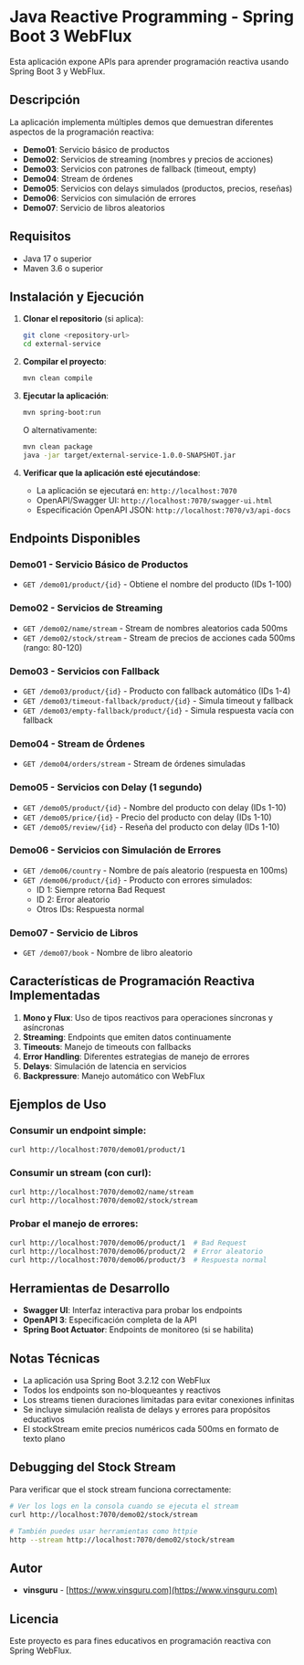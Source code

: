 # Java Reactive Programming - Spring Boot 3 WebFlux

Esta aplicación expone APIs para aprender programación reactiva usando Spring Boot 3 y WebFlux.

## Descripción

La aplicación implementa múltiples demos que demuestran diferentes aspectos de la programación reactiva:

- **Demo01**: Servicio básico de productos
- **Demo02**: Servicios de streaming (nombres y precios de acciones)  
- **Demo03**: Servicios con patrones de fallback (timeout, empty)
- **Demo04**: Stream de órdenes
- **Demo05**: Servicios con delays simulados (productos, precios, reseñas)
- **Demo06**: Servicios con simulación de errores
- **Demo07**: Servicio de libros aleatorios

## Requisitos

- Java 17 o superior
- Maven 3.6 o superior

## Instalación y Ejecución

1. **Clonar el repositorio** (si aplica):
   ```bash
   git clone <repository-url>
   cd external-service
   ```

2. **Compilar el proyecto**:
   ```bash
   mvn clean compile
   ```

3. **Ejecutar la aplicación**:
   ```bash
   mvn spring-boot:run
   ```

   O alternativamente:
   ```bash
   mvn clean package
   java -jar target/external-service-1.0.0-SNAPSHOT.jar
   ```

4. **Verificar que la aplicación esté ejecutándose**:
   - La aplicación se ejecutará en: `http://localhost:7070`
   - OpenAPI/Swagger UI: `http://localhost:7070/swagger-ui.html`
   - Especificación OpenAPI JSON: `http://localhost:7070/v3/api-docs`

## Endpoints Disponibles

### Demo01 - Servicio Básico de Productos
- `GET /demo01/product/{id}` - Obtiene el nombre del producto (IDs 1-100)

### Demo02 - Servicios de Streaming
- `GET /demo02/name/stream` - Stream de nombres aleatorios cada 500ms
- `GET /demo02/stock/stream` - Stream de precios de acciones cada 500ms (rango: 80-120)

### Demo03 - Servicios con Fallback
- `GET /demo03/product/{id}` - Producto con fallback automático (IDs 1-4)
- `GET /demo03/timeout-fallback/product/{id}` - Simula timeout y fallback
- `GET /demo03/empty-fallback/product/{id}` - Simula respuesta vacía con fallback

### Demo04 - Stream de Órdenes
- `GET /demo04/orders/stream` - Stream de órdenes simuladas

### Demo05 - Servicios con Delay (1 segundo)
- `GET /demo05/product/{id}` - Nombre del producto con delay (IDs 1-10)
- `GET /demo05/price/{id}` - Precio del producto con delay (IDs 1-10)
- `GET /demo05/review/{id}` - Reseña del producto con delay (IDs 1-10)

### Demo06 - Servicios con Simulación de Errores
- `GET /demo06/country` - Nombre de país aleatorio (respuesta en 100ms)
- `GET /demo06/product/{id}` - Producto con errores simulados:
  - ID 1: Siempre retorna Bad Request
  - ID 2: Error aleatorio
  - Otros IDs: Respuesta normal

### Demo07 - Servicio de Libros
- `GET /demo07/book` - Nombre de libro aleatorio

## Características de Programación Reactiva Implementadas

1. **Mono y Flux**: Uso de tipos reactivos para operaciones síncronas y asíncronas
2. **Streaming**: Endpoints que emiten datos continuamente
3. **Timeouts**: Manejo de timeouts con fallbacks
4. **Error Handling**: Diferentes estrategias de manejo de errores
5. **Delays**: Simulación de latencia en servicios
6. **Backpressure**: Manejo automático con WebFlux

## Ejemplos de Uso

### Consumir un endpoint simple:
```bash
curl http://localhost:7070/demo01/product/1
```

### Consumir un stream (con curl):
```bash
curl http://localhost:7070/demo02/name/stream
curl http://localhost:7070/demo02/stock/stream
```

### Probar el manejo de errores:
```bash
curl http://localhost:7070/demo06/product/1  # Bad Request
curl http://localhost:7070/demo06/product/2  # Error aleatorio
curl http://localhost:7070/demo06/product/3  # Respuesta normal
```

## Herramientas de Desarrollo

- **Swagger UI**: Interfaz interactiva para probar los endpoints
- **OpenAPI 3**: Especificación completa de la API
- **Spring Boot Actuator**: Endpoints de monitoreo (si se habilita)

## Notas Técnicas

- La aplicación usa Spring Boot 3.2.12 con WebFlux
- Todos los endpoints son no-bloqueantes y reactivos
- Los streams tienen duraciones limitadas para evitar conexiones infinitas
- Se incluye simulación realista de delays y errores para propósitos educativos
- El stockStream emite precios numéricos cada 500ms en formato de texto plano

## Debugging del Stock Stream

Para verificar que el stock stream funciona correctamente:

```bash
# Ver los logs en la consola cuando se ejecuta el stream
curl http://localhost:7070/demo02/stock/stream

# También puedes usar herramientas como httpie
http --stream http://localhost:7070/demo02/stock/stream
```

## Autor

- **vinsguru** - [https://www.vinsguru.com](https://www.vinsguru.com)

## Licencia

Este proyecto es para fines educativos en programación reactiva con Spring WebFlux. 